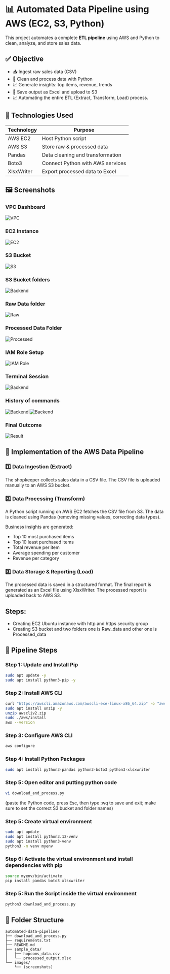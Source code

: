# 📊 Automated Data Pipeline using AWS (EC2, S3, Python)

This project automates a complete **ETL pipeline** using AWS and Python to clean, analyze, and store sales data.

## ✅ Objective

- 📥 Ingest raw sales data (CSV)
- 🧹 Clean and process data with Python
- 📈 Generate insights: top items, revenue, trends
- 💾 Save output as Excel and upload to S3
- 📈 Automating the entire ETL (Extract, Transform, Load) process.


## 🧰 Technologies Used

| Technology       | Purpose                                |
|------------------|----------------------------------------|
| AWS EC2          | Host Python script                     |
| AWS S3           | Store raw & processed data             |
| Pandas           | Data cleaning and transformation       |
| Boto3            | Connect Python with AWS services       |
| XlsxWriter       | Export processed data to Excel         |

## 🖼️ Screenshots

### VPC Dashboard
![VPC](images/vpc.png)

### EC2 Instance
![EC2](images/ec2_instance.png)

### S3 Bucket
![S3](images/s3_bucket.png)

### S3 Bucket folders
![Backend](images/s3_objects_folders.png)

### Raw Data folder
![Raw](images/s3_raw_data.png)

### Processed Data Folder
![Processed](images/s3_processed_data.png)

### IAM Role Setup
![IAM Role](images/roles.png)

### Terminal Session
![Backend](images/ec2_terminal_session.png)

### History of commands
![Backend](images/list_of_commands1.png)
![Backend](images/list_f_commands2.png)

### Final Outcome
![Result](images/final_outcome.png)

## 🔄 Implementation of the AWS Data Pipeline

### 1️⃣ Data Ingestion (Extract)
The shopkeeper collects sales data in a CSV file.
The CSV file is uploaded manually to an AWS S3 bucket.

### 2️⃣ Data Processing (Transform)
A Python script running on AWS EC2 fetches the CSV file from S3.
The data is cleaned using Pandas (removing missing values, correcting data types).

Business insights are generated:

- Top 10 most purchased items
- Top 10 least purchased items
- Total revenue per item
- Average spending per customer
- Revenue per category

### 3️⃣ Data Storage & Reporting (Load)
The processed data is saved in a structured format.
The final report is generated as an Excel file using XlsxWriter.
The processed report is uploaded back to AWS S3.

## Steps:

- Creating EC2 Ubuntu instance with http and https security group
- Creating S3 bucket and two folders one is Raw_data and other one is Processed_data



## 🔄 Pipeline Steps

### Step 1: Update and Install Pip

```bash
sudo apt update -y
sudo apt install python3-pip -y
```

### Step 2: Install AWS CLI

```bash
curl "https://awscli.amazonaws.com/awscli-exe-linux-x86_64.zip" -o "awscliv2.zip"
sudo apt install unzip -y
unzip awscliv2.zip
sudo ./aws/install
aws --version
```

### Step 3: Configure AWS CLI

```bash
aws configure
```

### Step 4: Install Python Packages 

```bash
sudo apt install python3-pandas python3-boto3 python3-xlsxwriter
```

### Step 5: Open editor and putting python code 

```bash
vi download_and_process.py
```
(paste the Python code, press Esc, then type :wq to save and exit; make sure to set the correct S3 bucket and folder names)

### Step 5: Create virtual environment

```bash
sudo apt update
sudo apt install python3.12-venv
sudo apt install python3-venv
python3 -m venv myenv
```

### Step 6: Activate the virtual environment and install dependencies with pip

```bash
source myenv/bin/activate
pip install pandas boto3 xlsxwriter
```


### Step 5: Run the Script inside the virtual environment

```bash
python3 download_and_process.py
```

## 📁 Folder Structure

```
automated-data-pipeline/
├── download_and_process.py
├── requirements.txt
├── README.md
├── sample_data/
│   ├── hopcoms_data.csv
│   └── processed_output.xlsx
└── images/
    └── (screenshots)
```


